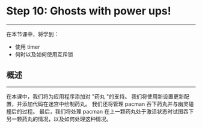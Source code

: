 # Step 10: Ghosts with power ups!

---

在本节课中，将学到：
* 使用 timer
* 何时以及如何使用互斥锁


## 概述

---

在本课中，我们将为应用程序添加对 "药丸 "的支持。
我们将使用新设置更新配置，并添加代码在迷宫中绘制药丸。
我们还将管理 pacman 吞下药丸并与幽灵碰撞后的过程。
最后，我们将处理 pacman 在上一颗药丸处于激活状态时试图吞下另一颗药丸的情况，以及如何处理这种情况。
